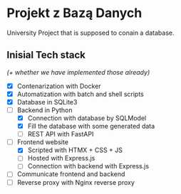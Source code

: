 # Projekt z Bazą Danych
University Project that is supposed to conain a database.
## Inisial Tech stack
_(+ whether we have implemented those already)_
- [x] Contenarization with Docker
- [x] Automatization with batch and shell scripts
- [x] Database in SQLite3
- [ ] Backend in Python
  - [x] Connection with database by SQLModel
  - [x] Fill the database with some generated data
  - [ ] REST API with FastAPI
- [ ] Frontend website
  - [x] Scripted with HTMX + CSS + JS
  - [ ] Hosted with Express.js
  - [ ] Connection with backend with Express.js
- [ ] Communicate frontend and backend
- [ ] Reverse proxy with Nginx reverse proxy
